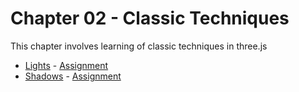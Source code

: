 # Chapter 02 - Classic Techniques
This chapter involves learning of classic techniques in three.js

- [Lights](https://github.com/DvbyDt/Learning-Three.js/tree/main/Chapter%2002-%20Classic%20Techniques/Lights/Lights) - [Assignment](https://lightsinthreejs.netlify.app/)
- [Shadows](https://github.com/DvbyDt/Learning-Three.js/tree/main/Chapter%2002-%20Classic%20Techniques/Shadows/Shadows) -
[Assignment](https://shadowsinthreejs.netlify.app/)
